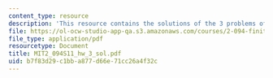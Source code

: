 ```yaml
---
content_type: resource
description: 'This resource contains the solutions of the 3 problems of homework 3. '
file: https://ol-ocw-studio-app-qa.s3.amazonaws.com/courses/2-094-finite-element-analysis-of-solids-and-fluids-ii-spring-2011/b7f83d29c1bba877d66e71cc26a4f32c_MIT2_094S11_hw_3_sol.pdf
file_type: application/pdf
resourcetype: Document
title: MIT2_094S11_hw_3_sol.pdf
uid: b7f83d29-c1bb-a877-d66e-71cc26a4f32c
---
```

